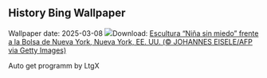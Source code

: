 ## History Bing Wallpaper
Wallpaper date: 2025-03-08
![](https://www.bing.com/th?id=OHR.FearlessWomen_ES-ES6846993796_UHD.jpg&w=1000)Download: [Escultura “Niña sin miedo” frente a la Bolsa de Nueva York, Nueva York, EE. UU. (© JOHANNES EISELE/AFP via Getty Images)](https://www.bing.com/th?id=OHR.FearlessWomen_ES-ES6846993796_UHD.jpg)

Auto get programm by LtgX
